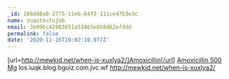 ```yaml
---
_id: 108d88a0-2775-11eb-84f2-111ce47b3e3c
name: zuqoteutujob
email: 3b096c42983951a53465e858d82efddd
permalink: false
date: '2020-11-15T19:02:10.977Z'
---
```

[url=http://mewkid.net/when-is-xuxlya2/]Amoxicillin[/url] <a href="http://mewkid.net/when-is-xuxlya2/">Amoxicillin 500 Mg</a> los.iuqk.blog.bguiz.com.jvc.wf http://mewkid.net/when-is-xuxlya2/
